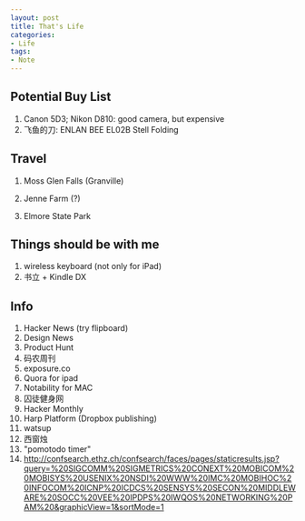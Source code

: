 ```yaml
---
layout: post
title: That's Life
categories:
- Life
tags:
- Note
---
```



## Potential Buy List
1. Canon 5D3; Nikon D810: good camera, but expensive
2. 飞鱼的刀: ENLAN BEE EL02B Stell Folding

## Travel

1. Moss Glen Falls (Granville)

2. Jenne Farm (?)

3. Elmore State Park

## Things should be with me
1. wireless keyboard (not only for iPad)
2. 书立 + Kindle DX

## Info

1. Hacker News (try flipboard)
2. Design News
3. Product Hunt
4. 码农周刊
5. exposure.co
6. Quora for ipad
7. Notability for MAC
8. 囚徒健身网
9. Hacker Monthly
10. Harp Platform (Dropbox publishing)
11. watsup
12. 西窗烛
13. "pomotodo timer"
14.  <http://confsearch.ethz.ch/confsearch/faces/pages/staticresults.jsp?query=%20SIGCOMM%20SIGMETRICS%20CONEXT%20MOBICOM%20MOBISYS%20USENIX%20NSDI%20WWW%20IMC%20MOBIHOC%20INFOCOM%20ICNP%20ICDCS%20SENSYS%20SECON%20MIDDLEWARE%20SOCC%20VEE%20IPDPS%20IWQOS%20NETWORKING%20PAM%20&graphicView=1&sortMode=1>




